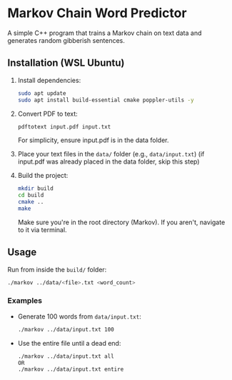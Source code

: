 
# Markov Chain Word Predictor

A simple C++ program that trains a Markov chain on text data and generates random gibberish sentences.

## Installation (WSL Ubuntu)

1. Install dependencies:

   ```bash
   sudo apt update
   sudo apt install build-essential cmake poppler-utils -y
   ```

2. Convert PDF to text:

   ```bash
   pdftotext input.pdf input.txt
   ```
   For simplicity, ensure input.pdf is in the data folder.

3. Place your text files in the `data/` folder (e.g., `data/input.txt`) (if input.pdf was already placed in the data folder, skip this step)

5. Build the project:

   ```bash
   mkdir build
   cd build
   cmake ..
   make
   ```
   Make sure you're in the root directory (Markov). If you aren't, navigate to it via terminal.

## Usage

Run from inside the `build/` folder:

```bash
./markov ../data/<file>.txt <word_count>
```

### Examples

* Generate 100 words from `data/input.txt`:

  ```bash
  ./markov ../data/input.txt 100
  ```

* Use the entire file until a dead end:

  ```bash
  ./markov ../data/input.txt all
  OR
  ./markov ../data/input.txt entire
  ```
